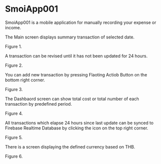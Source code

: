 # SmoiApp001

SmoiApp001 is a mobile application for manually recording your expense or income.

The Main screen displays summary transaction of selected date.

Figure 1.

A transaction can be revised until it has not been updated for 24 hours.

Figure 2.

You can add new transaction by pressing Flaoting Actiob Button on the bottom right corner.

Figure 3.

The Dashbaord screen can show total cost or total number of each transaction by predefined period.

Figure 4.

All transactions which elapse 24 hours since last update can be synced to Firebase Realtime Database by clicking the icon on the top right corner.

Figure 5.

There is a screen displaying the defined currency based on THB.

Figure 6.



